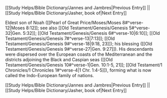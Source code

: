 [[Study Helps/Bible Dictionary/Jannes and Jambres|Previous Entry]]  ||  [[Study Helps/Bible Dictionary/Jasher, book of|Next Entry]]

 Eldest son of Noah ([[Pearl of Great Price/Moses/Moses 8#^verse-12|Moses 8:12]]; see also [[Old Testament/Genesis/Genesis 5#^verse-32|Gen. 5:32]]; [[Old Testament/Genesis/Genesis 6#^verse-10|6:10]]; [[Old Testament/Genesis/Genesis 7#^verse-13|7:13]]; [[Old Testament/Genesis/Genesis 9#^verse-18|9:18, 23]]); his blessing ([[Old Testament/Genesis/Genesis 9#^verse-27|Gen. 9:27]]). His descendants were dispersed over the European coasts of the Mediterranean and the districts adjoining the Black and Caspian seas ([[Old Testament/Genesis/Genesis 10#^verse-1|Gen. 10:1-5, 21]]; [[Old Testament/1 Chronicles/1 Chronicles 1#^verse-4|1 Chr. 1:4-5]]), forming what is now called the Indo-European family of nations.

[[Study Helps/Bible Dictionary/Jannes and Jambres|Previous Entry]]  ||  [[Study Helps/Bible Dictionary/Jasher, book of|Next Entry]]